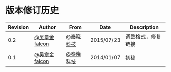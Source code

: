 # 版本修订历史

|Revision |  Author          | From               |  Date      |  Description        |
|---------|------------------|--------------------|------------|---------------------|
|   0.2   |[@吴章金falcon][1]|[@泰晓科技][2]      | 2015/07/23 |  调整格式，修复链接 |
|   0.1   |[@吴章金falcon][1]|[@泰晓科技][2]      | 2014/01/07 |  初稿               |

[1]: http://weibo.com/wuzhangjin
[2]: http://weibo.com/tinylaborg
